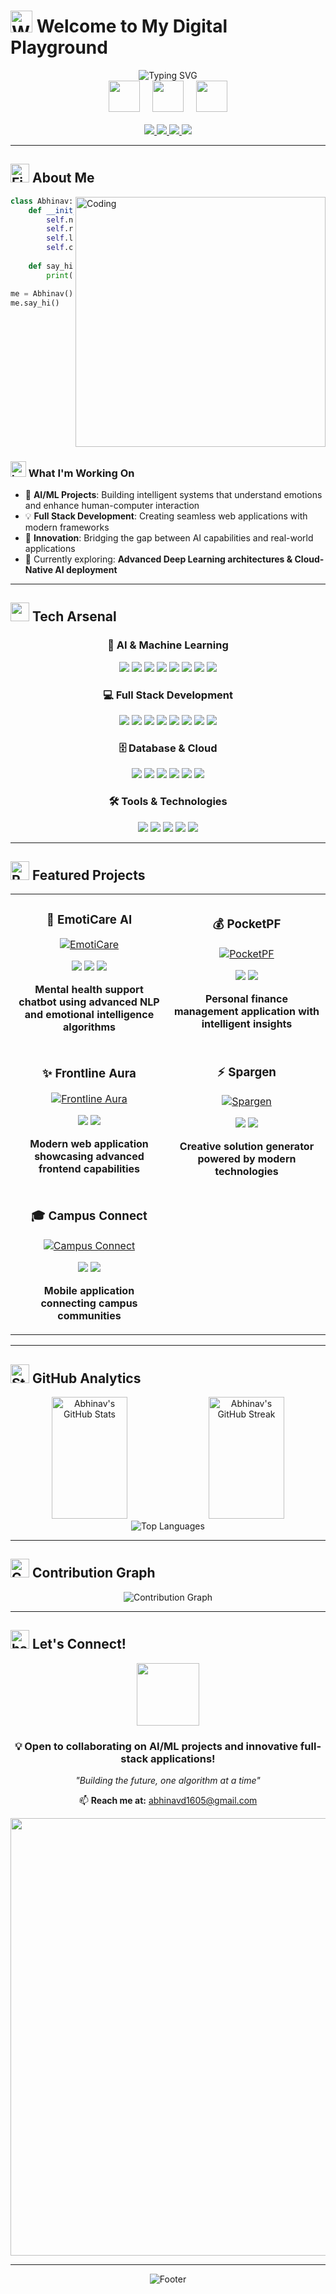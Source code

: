 # <img src="https://raw.githubusercontent.com/Tarikul-Islam-Anik/Animated-Fluent-Emojis/master/Emojis/Hand%20gestures/Waving%20Hand.png" alt="Waving Hand" width="35" height="35" /> Welcome to My Digital Playground

<div align="center">
  <img src="https://readme-typing-svg.demolab.com?font=Fira+Code&weight=600&size=28&duration=3000&pause=1000&color=6AD3F5&center=true&vCenter=true&multiline=true&width=700&height=100&lines=Hi%2C+I'm+Abhinav+%F0%9F%91%A8%E2%80%8D%F0%9F%92%BB;AI+%7C+ML+%7C+Deep+Learning+Engineer;Full+Stack+Developer+%F0%9F%9A%80" alt="Typing SVG" />
</div>

<div align="center">
  <img src="https://user-images.githubusercontent.com/74038190/213844263-a8897a51-32f4-4b3b-b5c2-e1528b89f6f3.png" width="50px" />
  &nbsp;&nbsp;&nbsp;
  <img src="https://user-images.githubusercontent.com/74038190/213844263-a8897a51-32f4-4b3b-b5c2-e1528b89f6f3.png" width="50px" />
  &nbsp;&nbsp;&nbsp;
  <img src="https://user-images.githubusercontent.com/74038190/213844263-a8897a51-32f4-4b3b-b5c2-e1528b89f6f3.png" width="50px" />
</div>

<br/>

<div align="center">
  <a href="https://github.com/Abhinavd1605">
    <img src="https://img.shields.io/badge/GitHub-100000?style=for-the-badge&logo=github&logoColor=white" />
  </a>
  <a href="https://linkedin.com/in/abhinavd">
    <img src="https://img.shields.io/badge/LinkedIn-0077B5?style=for-the-badge&logo=linkedin&logoColor=white" />
  </a>
  <a href="mailto:abhinavd1605@gmail.com">
    <img src="https://img.shields.io/badge/Email-D14836?style=for-the-badge&logo=gmail&logoColor=white" />
  </a>
  <img src="https://komarev.com/ghpvc/?username=Abhinavd1605&style=for-the-badge&color=blueviolet" />
</div>

---

## <img src="https://user-images.githubusercontent.com/74038190/216122041-518ac897-8d92-4c6b-9b3f-ca01dcaf38ee.png" alt="Fire" width="30" /> About Me

<img align="right" alt="Coding" width="400" src="https://user-images.githubusercontent.com/74038190/229223263-cf2e4b07-2615-4f87-9c38-e37600f8381a.gif">

```python
class Abhinav:
    def __init__(self):
        self.name = "Abhinav"
        self.role = "AI/ML Engineer & Full Stack Developer"
        self.language_spoken = ["en_US", "hi_IN"]
        self.current_focus = "Building AI-powered solutions"
        
    def say_hi(self):
        print("Thanks for dropping by! Let's build something amazing together!")

me = Abhinav()
me.say_hi()
```

<br clear="right"/>

### <img src="https://raw.githubusercontent.com/Tarikul-Islam-Anik/Animated-Fluent-Emojis/master/Emojis/Objects/Laptop.png" alt="Laptop" width="25" height="25" /> What I'm Working On

- 🧠 **AI/ML Projects**: Building intelligent systems that understand emotions and enhance human-computer interaction
- 💡 **Full Stack Development**: Creating seamless web applications with modern frameworks
- 🚀 **Innovation**: Bridging the gap between AI capabilities and real-world applications
- 🌱 Currently exploring: **Advanced Deep Learning architectures & Cloud-Native AI deployment**

---

## <img src="https://user-images.githubusercontent.com/74038190/212284087-bbe7e430-757e-4901-90bf-4cd2ce3e1852.gif" width="30" /> Tech Arsenal

<div align="center">

### 🤖 **AI & Machine Learning**
<p>
  <img src="https://img.shields.io/badge/Python-3776AB?style=for-the-badge&logo=python&logoColor=white" />
  <img src="https://img.shields.io/badge/TensorFlow-FF6F00?style=for-the-badge&logo=tensorflow&logoColor=white" />
  <img src="https://img.shields.io/badge/PyTorch-EE4C2C?style=for-the-badge&logo=pytorch&logoColor=white" />
  <img src="https://img.shields.io/badge/Keras-D00000?style=for-the-badge&logo=keras&logoColor=white" />
  <img src="https://img.shields.io/badge/scikit--learn-F7931E?style=for-the-badge&logo=scikit-learn&logoColor=white" />
  <img src="https://img.shields.io/badge/OpenCV-5C3EE8?style=for-the-badge&logo=opencv&logoColor=white" />
  <img src="https://img.shields.io/badge/Pandas-150458?style=for-the-badge&logo=pandas&logoColor=white" />
  <img src="https://img.shields.io/badge/NumPy-013243?style=for-the-badge&logo=numpy&logoColor=white" />
</p>

### 💻 **Full Stack Development**
<p>
  <img src="https://img.shields.io/badge/TypeScript-007ACC?style=for-the-badge&logo=typescript&logoColor=white" />
  <img src="https://img.shields.io/badge/JavaScript-F7DF1E?style=for-the-badge&logo=javascript&logoColor=black" />
  <img src="https://img.shields.io/badge/React-20232A?style=for-the-badge&logo=react&logoColor=61DAFB" />
  <img src="https://img.shields.io/badge/Next.js-000000?style=for-the-badge&logo=next.js&logoColor=white" />
  <img src="https://img.shields.io/badge/Node.js-43853D?style=for-the-badge&logo=node.js&logoColor=white" />
  <img src="https://img.shields.io/badge/Express.js-404D59?style=for-the-badge" />
  <img src="https://img.shields.io/badge/Flutter-02569B?style=for-the-badge&logo=flutter&logoColor=white" />
  <img src="https://img.shields.io/badge/Dart-0175C2?style=for-the-badge&logo=dart&logoColor=white" />
</p>

### 🗄️ **Database & Cloud**
<p>
  <img src="https://img.shields.io/badge/MongoDB-4EA94B?style=for-the-badge&logo=mongodb&logoColor=white" />
  <img src="https://img.shields.io/badge/PostgreSQL-316192?style=for-the-badge&logo=postgresql&logoColor=white" />
  <img src="https://img.shields.io/badge/MySQL-00000F?style=for-the-badge&logo=mysql&logoColor=white" />
  <img src="https://img.shields.io/badge/Firebase-FFCA28?style=for-the-badge&logo=firebase&logoColor=black" />
  <img src="https://img.shields.io/badge/AWS-232F3E?style=for-the-badge&logo=amazon-aws&logoColor=white" />
  <img src="https://img.shields.io/badge/Docker-2496ED?style=for-the-badge&logo=docker&logoColor=white" />
</p>

### 🛠️ **Tools & Technologies**
<p>
  <img src="https://img.shields.io/badge/Git-F05032?style=for-the-badge&logo=git&logoColor=white" />
  <img src="https://img.shields.io/badge/VS_Code-007ACC?style=for-the-badge&logo=visual-studio-code&logoColor=white" />
  <img src="https://img.shields.io/badge/Jupyter-F37626?style=for-the-badge&logo=jupyter&logoColor=white" />
  <img src="https://img.shields.io/badge/Postman-FF6C37?style=for-the-badge&logo=postman&logoColor=white" />
  <img src="https://img.shields.io/badge/Linux-FCC624?style=for-the-badge&logo=linux&logoColor=black" />
</p>

</div>

---

## <img src="https://user-images.githubusercontent.com/74038190/216120974-24a76b31-7f39-41f1-a38f-b3c1377cc612.png" alt="Rocket" width="30" /> Featured Projects

<div align="center">
  
<table>
  <tr>
    <td width="50%">
      <h3 align="center">🧠 EmotiCare AI</h3>
      <div align="center">
        <a href="https://github.com/Abhinavd1605/Final-EmotiCare" target="_blank">
          <img src="https://github-readme-stats.vercel.app/api/pin/?username=Abhinavd1605&repo=Final-EmotiCare&theme=tokyonight&hide_border=true" alt="EmotiCare" />
        </a>
        <p>
          <img src="https://img.shields.io/badge/TypeScript-007ACC?style=flat&logo=typescript&logoColor=white" />
          <img src="https://img.shields.io/badge/AI-FF6F61?style=flat" />
          <img src="https://img.shields.io/badge/NLP-4CAF50?style=flat" />
        </p>
        <p><strong>Mental health support chatbot using advanced NLP and emotional intelligence algorithms</strong></p>
      </div>
    </td>
    <td width="50%">
      <h3 align="center">💰 PocketPF</h3>
      <div align="center">
        <a href="https://github.com/Abhinavd1605/PocketPF" target="_blank">
          <img src="https://github-readme-stats.vercel.app/api/pin/?username=Abhinavd1605&repo=PocketPF&theme=tokyonight&hide_border=true" alt="PocketPF" />
        </a>
        <p>
          <img src="https://img.shields.io/badge/TypeScript-007ACC?style=flat&logo=typescript&logoColor=white" />
          <img src="https://img.shields.io/badge/FinTech-FFD700?style=flat" />
        </p>
        <p><strong>Personal finance management application with intelligent insights</strong></p>
      </div>
    </td>
  </tr>
  <tr>
    <td width="50%">
      <h3 align="center">✨ Frontline Aura</h3>
      <div align="center">
        <a href="https://github.com/Abhinavd1605/frontline-aura" target="_blank">
          <img src="https://github-readme-stats.vercel.app/api/pin/?username=Abhinavd1605&repo=frontline-aura&theme=tokyonight&hide_border=true" alt="Frontline Aura" />
        </a>
        <p>
          <img src="https://img.shields.io/badge/TypeScript-007ACC?style=flat&logo=typescript&logoColor=white" />
          <img src="https://img.shields.io/badge/Full_Stack-FF6B6B?style=flat" />
        </p>
        <p><strong>Modern web application showcasing advanced frontend capabilities</strong></p>
      </div>
    </td>
    <td width="50%">
      <h3 align="center">⚡ Spargen</h3>
      <div align="center">
        <a href="https://github.com/Abhinavd1605/Spargen" target="_blank">
          <img src="https://github-readme-stats.vercel.app/api/pin/?username=Abhinavd1605&repo=Spargen&theme=tokyonight&hide_border=true" alt="Spargen" />
        </a>
        <p>
          <img src="https://img.shields.io/badge/TypeScript-007ACC?style=flat&logo=typescript&logoColor=white" />
          <img src="https://img.shields.io/badge/Innovation-9C27B0?style=flat" />
        </p>
        <p><strong>Creative solution generator powered by modern technologies</strong></p>
      </div>
    </td>
  </tr>
  <tr>
    <td width="50%">
      <h3 align="center">🎓 Campus Connect</h3>
      <div align="center">
        <a href="https://github.com/Abhinavd1605/campus_connect" target="_blank">
          <img src="https://github-readme-stats.vercel.app/api/pin/?username=Abhinavd1605&repo=campus_connect&theme=tokyonight&hide_border=true" alt="Campus Connect" />
        </a>
        <p>
          <img src="https://img.shields.io/badge/Flutter-02569B?style=flat&logo=flutter&logoColor=white" />
          <img src="https://img.shields.io/badge/Dart-0175C2?style=flat&logo=dart&logoColor=white" />
        </p>
        <p><strong>Mobile application connecting campus communities</strong></p>
      </div>
    </td>
    <td width="50%">
      <!-- Empty cell for layout balance -->
    </td>
  </tr>
</table>

</div>

---

## <img src="https://user-images.githubusercontent.com/74038190/216122069-5b8169d7-1d8e-4a13-b245-a8e4176c99f8.png" alt="Stats" width="30" /> GitHub Analytics

<div align="center">
  <img width="49%" height="195px" src="https://github-readme-stats.vercel.app/api?username=Abhinavd1605&show_icons=true&count_private=true&hide_border=true&title_color=6AD3F5&icon_color=6AD3F5&text_color=c9d1d9&bg_color=0d1117" alt="Abhinav's GitHub Stats" />
  <img width="49%" height="195px" src="https://github-readme-streak-stats.herokuapp.com/?user=Abhinavd1605&theme=tokyonight&hide_border=true&stroke=0d1117&background=0d1117&ring=6AD3F5&fire=6AD3F5&currStreakLabel=6AD3F5" alt="Abhinav's GitHub Streak" />
</div>

<div align="center">
  <img src="https://github-readme-stats.vercel.app/api/top-langs/?username=Abhinavd1605&layout=compact&hide_border=true&title_color=6AD3F5&text_color=c9d1d9&bg_color=0d1117&langs_count=8" alt="Top Languages" />
</div>

---

## <img src="https://user-images.githubusercontent.com/74038190/216112957-034e1f8b-5468-4857-8512-9cd2bac35bb6.png" alt="Contribution" width="30" /> Contribution Graph

<div align="center">
  <img src="https://github-readme-activity-graph.vercel.app/graph?username=Abhinavd1605&bg_color=0d1117&color=6AD3F5&line=6AD3F5&point=ffffff&area=true&hide_border=true" alt="Contribution Graph" />
</div>

---

## <img src="https://user-images.githubusercontent.com/74038190/221857969-f37e1717-1470-4fe4-abb5-88b334cf64ea.png" alt="handshake" width="30" /> Let's Connect!

<div align="center">
  <img src="https://user-images.githubusercontent.com/74038190/235294012-0a55e343-37ad-4b0f-924f-c8431d9d2483.gif" width="100">
  
  <h3>💡 Open to collaborating on AI/ML projects and innovative full-stack applications!</h3>
  
  <p>
    <i>"Building the future, one algorithm at a time"</i>
  </p>
  
  📫 **Reach me at:** abhinavd1605@gmail.com
</div>

<div align="center">
  <img src="https://user-images.githubusercontent.com/74038190/212284100-561aa473-3905-4a80-b561-0d28506553ee.gif" width="700">
</div>

---

<div align="center">
  <img src="https://capsule-render.vercel.app/api?type=waving&color=gradient&customColorList=6,11,20&height=100&section=footer&animation=twinkling" alt="Footer" />
